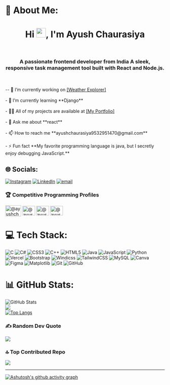 
# 💫 About Me:
<h1 align="center">Hi <img src="https://raw.githubusercontent.com/MartinHeinz/MartinHeinz/master/wave.gif" width="30px">, I'm Ayush Chaurasiya</h1><br><h3 align="center">A passionate frontend developer from India A sleek, responsive task management tool built with React and Node.js.</h3><br><br>-- 🔭 I’m currently working on <a href="https://weather-report-livid.vercel.app/">[Weather Explorer]</a><br><br>- 🌱 I’m currently learning **Django**<br><br>- 👨‍💻 All of my projects are available at <a href="https://ayush-portfolio-ayu.vercel.app/">[My Portfolio]</a><br><br>- 💬 Ask me about **react**<br><br>- 📫 How to reach me **ayushchaurasiya9532951470@gmail.com**<br><br>- ⚡ Fun fact **My favorite programming language is java, but I secretly enjoy debugging JavaScript.**


## 🌐 Socials:
[![Instagram](https://img.shields.io/badge/Instagram-%23E4405F.svg?logo=Instagram&logoColor=white)](https://instagram.com/_ayush_chaurasiya) [![LinkedIn](https://img.shields.io/badge/LinkedIn-%230077B5.svg?logo=linkedin&logoColor=white)](https://linkedin.com/in/ayush_chaurasiya) [![email](https://img.shields.io/badge/Email-D14836?logo=gmail&logoColor=white)](mailto:ayushchaurasiya9532951470@gmail.com) 


<h3 align="left">🏆 Competitive Programming Profiles</h3>
<p align="left">

<a  href="https://www.codechef.com/users/ayush_1102" target="blank"><img align="center" src="https://cdn.jsdelivr.net/npm/simple-icons@3.1.0/icons/codechef.svg" alt="@ayushchaurasiya" height="35" width="50" /></a>
<a href="https://www.hackerrank.com/profile/Ayushchaurasiya" target="blank"><img align="center" src="https://raw.githubusercontent.com/rahuldkjain/github-profile-readme-generator/master/src/images/icons/Social/hackerrank.svg" alt="@ayushchaurasiya" height="30" width="40" /></a>
<a href="https://codeforces.com/profile/Ayush_chaurasiya" target="blank"><img align="center" src="https://raw.githubusercontent.com/rahuldkjain/github-profile-readme-generator/master/src/images/icons/Social/codeforces.svg" alt="@ayushchaurasiya" height="30" width="40" /></a>
<a href="https://leetcode.com/u/ayush_8826/" target="blank"><img align="center" src="https://raw.githubusercontent.com/rahuldkjain/github-profile-readme-generator/master/src/images/icons/Social/leet-code.svg" alt="@ayushchaurasiya" height="30" width="40" /></a>
</p>

# 💻 Tech Stack:
![C](https://img.shields.io/badge/c-%2300599C.svg?style=for-the-badge&logo=c&logoColor=white) ![C#](https://img.shields.io/badge/c%23-%23239120.svg?style=for-the-badge&logo=csharp&logoColor=white) ![CSS3](https://img.shields.io/badge/css3-%231572B6.svg?style=for-the-badge&logo=css3&logoColor=white) ![C++](https://img.shields.io/badge/c++-%2300599C.svg?style=for-the-badge&logo=c%2B%2B&logoColor=white) ![HTML5](https://img.shields.io/badge/html5-%23E34F26.svg?style=for-the-badge&logo=html5&logoColor=white) ![Java](https://img.shields.io/badge/java-%23ED8B00.svg?style=for-the-badge&logo=openjdk&logoColor=white) ![JavaScript](https://img.shields.io/badge/javascript-%23323330.svg?style=for-the-badge&logo=javascript&logoColor=%23F7DF1E) ![Python](https://img.shields.io/badge/python-3670A0?style=for-the-badge&logo=python&logoColor=ffdd54)![Vercel](https://img.shields.io/badge/vercel-%23000000.svg?style=for-the-badge&logo=vercel&logoColor=white) ![Bootstrap](https://img.shields.io/badge/bootstrap-%238511FA.svg?style=for-the-badge&logo=bootstrap&logoColor=white) ![Windicss](https://img.shields.io/badge/windicss-48B0F1.svg?style=for-the-badge&logo=windi-css&logoColor=white) ![TailwindCSS](https://img.shields.io/badge/tailwindcss-%2338B2AC.svg?style=for-the-badge&logo=tailwind-css&logoColor=white) ![MySQL](https://img.shields.io/badge/mysql-4479A1.svg?style=for-the-badge&logo=mysql&logoColor=white)  ![Canva](https://img.shields.io/badge/Canva-%2300C4CC.svg?style=for-the-badge&logo=Canva&logoColor=white)  ![Figma](https://img.shields.io/badge/figma-%23F24E1E.svg?style=for-the-badge&logo=figma&logoColor=white) ![Matplotlib](https://img.shields.io/badge/Matplotlib-%23ffffff.svg?style=for-the-badge&logo=Matplotlib&logoColor=black) ![Git](https://img.shields.io/badge/git-%23F05033.svg?style=for-the-badge&logo=git&logoColor=white) ![GitHub](https://img.shields.io/badge/github-%23121011.svg?style=for-the-badge&logo=github&logoColor=white)
# 📊 GitHub Stats:
![GitHub Stats](https://github-readme-stats.vercel.app/api?username=chaurasiya-ayush&show_icons=true&theme=radical&count_private=true)
<br/>
![](https://github-readme-streak-stats.herokuapp.com/?user=chaurasiya-ayush&theme=dark&hide_border=false)<br/>
[![Top Langs](https://github-readme-stats.vercel.app/api/top-langs/?username=chaurasiya-ayush&layout=compact&theme=radical&langs_count=10&hide_border=true&custom_title=My%20Top%20Languages)](https://github.com/anuraghazra/github-readme-stats)

### ✍️ Random Dev Quote
![](https://quotes-github-readme.vercel.app/api?type=horizontal&theme=merko)

### 🔝 Top Contributed Repo
![](https://github-contributor-stats.vercel.app/api?username=chaurasiya-ayush&limit=5&theme=dark&combine_all_yearly_contributions=true)

---

[![Ashutosh's github activity graph](https://github-readme-activity-graph.vercel.app/graph?username=chaurasiya-ayush&bg_color=050505&color=11e83c&line=3fff0a&point=6fff5c&area=true&hide_border=true)](https://github.com/ashutosh00710/github-readme-activity-graph)
